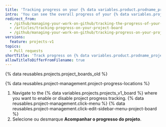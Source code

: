 ```yaml
---
title: 'Tracking progress on your {% data variables.product.prodname_project_v1 %}'
intro: 'You can see the overall progress of your {% data variables.projects.projects_v1_board %} in a progress bar.'
redirect_from:
  - /github/managing-your-work-on-github/tracking-the-progress-of-your-work-with-project-boards/tracking-progress-on-your-project-board
  - /articles/tracking-progress-on-your-project-board
  - /github/managing-your-work-on-github/tracking-progress-on-your-project-board
versions:
  feature: projects-v1
topics:
  - Pull requests
shortTitle: 'Track progress on {% data variables.product.prodname_project_v1 %}'
allowTitleToDifferFromFilename: true
---
```


{% data reusables.projects.project_boards_old %}

{% data reusables.project-management.project-progress-locations %}

1. Navigate to the {% data variables.projects.projects_v1_board %} where you want to enable or disable project progress tracking.
{% data reusables.project-management.click-menu %}
{% data reusables.project-management.click-edit-sidebar-menu-project-board %}
4. Selecione ou desmarque **Acompanhar o progresso do projeto**.
